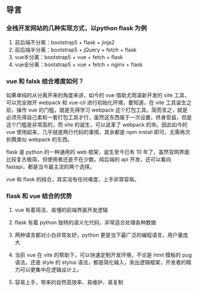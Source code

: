 ## 导言
### 全栈开发网站的几种实现方式，以python flask 为例
1. 前后端不分离：bootstrap5 + flask + jinja2
2. 前后端半分离：bootstrap5 + jQuery + fetch + flask
3. vue半分离：bootstrap5 + vue + fetch + flask
4. vue全分离：bootstrap5 + vue + fetch + nginx + flask

###  vue 和 falsk 结合难度如何？
如果单纯的从分离开来的角度来讲，如今的 vue 借助尤雨溪新开发的 vite 工具，可以完全抛开 webpack 和 vue-cli 进行初始化环境，要知道，在 vite 工具诞生之前，操作 vue 的门槛，就是先得学习 webpack 这个打包工具。简而言之，就是必须先得自己柔和一套打包工具才行，虽然这东西属于一次设置，终身受益，但是这个门槛是非常高的，而 vite 的诞生，可以说革了 webpack 的命。因此如今的 vue 使用起来，几乎就是两行代码的事情，其余都是 npm install 即可，无需再次折腾类似 webpack 的东西。  

flask 是 python 的一种通用的 web 框架，诞生至今已有 10 年了，虽然官网界面比较复古极简，但使用者还是不在少数。纯后端的 api 开发，还可以看向 fastapi，都是当今最主流的两个选择。

vue 和 flask 的结合，其实没有任何难度，上手非常容易。

### flask 和 vue 结合的优势
1. vue 有着简洁、易懂的前端界面开发逻辑

2. flask 有着 python 独特的语义化代码，非常适合处理各种数据

3. 两种语言都对小白非常友好，python 更是当下最广泛的编程语言，用户量庞大

4. 当前 vue 在 vite 的帮助下，可以快速定制开发环境，不论是 html 模板的 pug 语法，还是 style 的 stylus 语法，都是简化输入，突出逻辑框架，开发者的精力可以更集中在逻辑设计上。

5. 容易上手，带来的自然高效率、易维护、易复制




